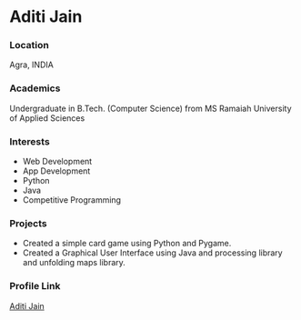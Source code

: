 # Aditi Jain

### Location

Agra, INDIA

### Academics

Undergraduate in B.Tech. (Computer Science) from MS Ramaiah University of Applied Sciences

### Interests

- Web Development
- App Development
- Python
- Java
- Competitive Programming


### Projects

- Created a simple card game using Python and Pygame.
- Created a Graphical User Interface using Java and processing library and unfolding maps library.

### Profile Link

[Aditi Jain](https://github.com/aditi597)
